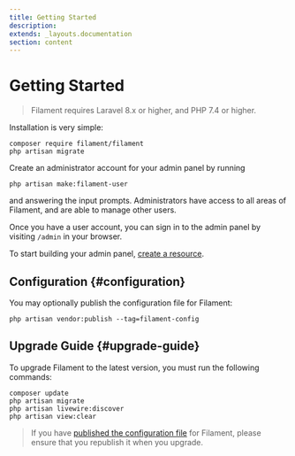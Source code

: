 ```yaml
---
title: Getting Started
description:
extends: _layouts.documentation
section: content
---
```


# Getting Started

> Filament requires Laravel 8.x or higher, and PHP 7.4 or higher.

Installation is very simple:
```
composer require filament/filament
php artisan migrate
```

Create an administrator account for your admin panel by running
```
php artisan make:filament-user
```
and answering the input prompts. Administrators have access to all areas of Filament, and are able to manage other users.

Once you have a user account, you can sign in to the admin panel by visiting `/admin` in your browser.

To start building your admin panel, [create a resource](/docs/resources).

## Configuration {#configuration}

You may optionally publish the configuration file for Filament:
```
php artisan vendor:publish --tag=filament-config
```

## Upgrade Guide {#upgrade-guide}

To upgrade Filament to the latest version, you must run the following commands:
```
composer update
php artisan migrate
php artisan livewire:discover
php artisan view:clear
```

> If you have [published the configuration file](#configuration) for Filament, please ensure that you republish it when you upgrade.